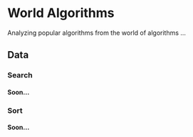 # World Algorithms

Analyzing popular algorithms from the world of algorithms ...

## Data

### Search

#### Soon...

### Sort

#### Soon...
